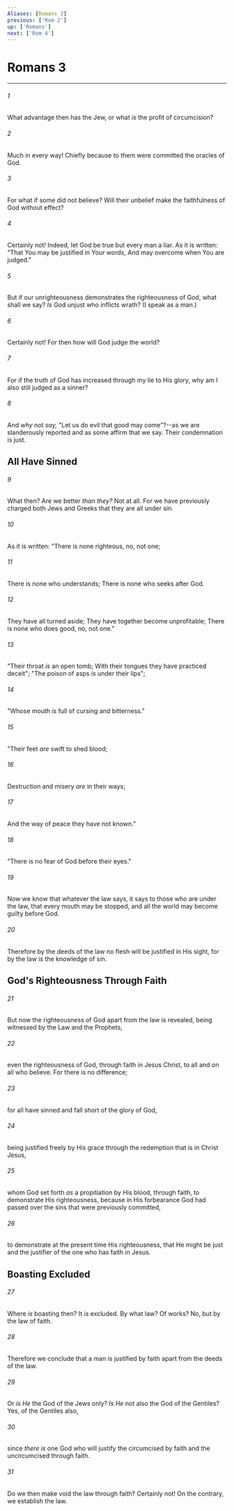 ```yaml
---
Aliases: [Romans 3]
previous: ['Rom 2']
up: ['Romans']
next: ['Rom 4']
---
```

# Romans 3

***


###### 1 
What advantage then has the Jew, or what _is_ the profit of circumcision? 

###### 2 
Much in every way! Chiefly because to them were committed the oracles of God. 

###### 3 
For what if some did not believe? Will their unbelief make the faithfulness of God without effect? 

###### 4 
Certainly not! Indeed, let God be true but every man a liar. As it is written: "That You may be justified in Your words, And may overcome when You are judged." 

###### 5 
But if our unrighteousness demonstrates the righteousness of God, what shall we say? _Is_ God unjust who inflicts wrath? (I speak as a man.) 

###### 6 
Certainly not! For then how will God judge the world? 

###### 7 
For if the truth of God has increased through my lie to His glory, why am I also still judged as a sinner? 

###### 8 
And _why_ not _say,_ "Let us do evil that good may come"?--as we are slanderously reported and as some affirm that we say. Their condemnation is just.

## All Have Sinned 

###### 9 
What then? Are we better _than they?_ Not at all. For we have previously charged both Jews and Greeks that they are all under sin. 

###### 10 
As it is written: "There is none righteous, no, not one; 

###### 11 
There is none who understands; There is none who seeks after God. 

###### 12 
They have all turned aside; They have together become unprofitable; There is none who does good, no, not one." 

###### 13 
"Their throat _is_ an open tomb; With their tongues they have practiced deceit"; "The poison of asps _is_ under their lips"; 

###### 14 
"Whose mouth _is_ full of cursing and bitterness." 

###### 15 
"Their feet _are_ swift to shed blood; 

###### 16 
Destruction and misery _are_ in their ways; 

###### 17 
And the way of peace they have not known." 

###### 18 
"There is no fear of God before their eyes." 

###### 19 
Now we know that whatever the law says, it says to those who are under the law, that every mouth may be stopped, and all the world may become guilty before God. 

###### 20 
Therefore by the deeds of the law no flesh will be justified in His sight, for by the law _is_ the knowledge of sin.

## God's Righteousness Through Faith 

###### 21 
But now the righteousness of God apart from the law is revealed, being witnessed by the Law and the Prophets, 

###### 22 
even the righteousness of God, through faith in Jesus Christ, to all and on all who believe. For there is no difference; 

###### 23 
for all have sinned and fall short of the glory of God, 

###### 24 
being justified freely by His grace through the redemption that is in Christ Jesus, 

###### 25 
whom God set forth _as_ a propitiation by His blood, through faith, to demonstrate His righteousness, because in His forbearance God had passed over the sins that were previously committed, 

###### 26 
to demonstrate at the present time His righteousness, that He might be just and the justifier of the one who has faith in Jesus.

## Boasting Excluded 

###### 27 
Where _is_ boasting then? It is excluded. By what law? Of works? No, but by the law of faith. 

###### 28 
Therefore we conclude that a man is justified by faith apart from the deeds of the law. 

###### 29 
Or _is He_ the God of the Jews only? _Is He_ not also the God of the Gentiles? Yes, of the Gentiles also, 

###### 30 
since _there is_ one God who will justify the circumcised by faith and the uncircumcised through faith. 

###### 31 
Do we then make void the law through faith? Certainly not! On the contrary, we establish the law.
